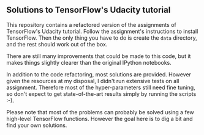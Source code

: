 Solutions to TensorFlow's Udacity tutorial
------------------------------------------

This repository contains a refactored version of the assignments of
TensorFlow's Udacity tutorial. Follow the assignment's instructions
to install TensorFlow. Then the only thing you have to do is create
the `data` directory, and the rest should work out of the box.

There are still many improvements that could be made to this code,
but it makes things slightly clearer than the original IPython
notebooks.

In addition to the code refactoring, most solutions are provided.
However given the resources at my disposal, I didn't run extensive
tests on all assignment. Therefore most of the hyper-parameters
still need fine tuning, so don't expect to get state-of-the-art
results simply by running the scripts :-).

Please note that most of the problems can probably be solved using
a few high-level TensorFlow functions. However the goal here is to
dig a bit and find your own solutions.
